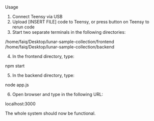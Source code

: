 Usage
 
1. Connect Teensy via USB
2. Upload [INSERT FILE] code to Teensy, or press button on Teensy to rerun code
3. Start two separate terminals in the following directories:
 
/home/faiq/Desktop/lunar-sample-collection/frontend
/home/faiq/Desktop/lunar-sample-collection/backend
 
4. In the frontend directory, type:
 
npm start
 
5. In the backend directory, type:
 
node app.js
 
6. Open browser and type in the following URL:
 
localhost:3000
 
 
The whole system should now be functional.